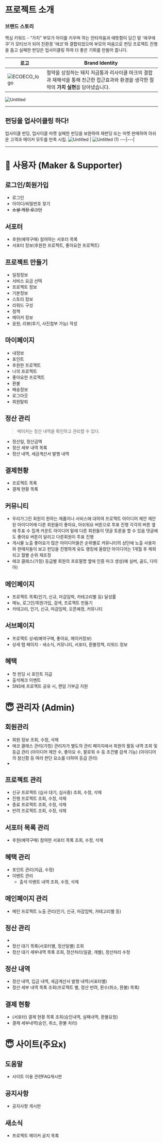 프로젝트 소개
===

### 브랜드 스토리

핵심 키워드 - “가치”
부모가 아이를 키우며 하는 안타까움과 애뜻함이 담긴 말 '에쿠에쿠'가 모티브가 되어 친환경 '에코'와 결합되었으며 부모의 마음으로 펀딩 프로젝트 진행을 돕고 실패한 펀딩은 업사이클링 하여 더 좋은 기회를 만들어 줍니다.

|로고|**Brand Identity**|
|------|---|
|![ECOECO_logo](https://github.com/user-attachments/assets/cb6252d4-9b0a-456a-afd2-8a5142bb3e0e)|절약을 상징하는 돼지 저금통과 리사이클 마크의 결합과 재해석을 통해 친근한 접근효과와 환경을 생각한 절약의 **가치 실현**을 담아냈습니다.|

![Untitled](https://github.com/user-attachments/assets/ce7465c8-01c8-4c24-adbb-404267e475e1)

---
## 펀딩을 업사이클링 하다!
업사이클 펀딩, 업사이클 마켓
실패한 펀딩을 보완하여 재펀딩 또는 마켓 판매하여 아쉬운 고객과 메이커 모두를 만족 시킴.
![Untitled](https://github.com/user-attachments/assets/3228839d-d904-4630-b901-e96fd8bbc633) | ![Untitled (1)](https://github.com/user-attachments/assets/a4ff688b-aabb-498a-9b04-2220d0b51315)
---|---|

---

# 🥰 사용자 (Maker & Supporter)

## 로그인/회원가입

- 로그인
- 아이디/비밀번호 찾기
- ~~소셜 계정 로그인~~

## 서포터

- 후원(예약구매) 참여하는 서포터 목록
- 서포터 정보(후원한 프로젝트, 좋아요한 프로젝트)

## 프로젝트 만들기

- 일정정보
- 서비스 요금 선택
- 프로젝트 정보
- 기본정보
- 스토리 정보
- 리워드 구성
- 정책
- 메이커 정보
- 응원,  리뷰(후기, 사진첨부 가능) 작성

## 마이페이지

- 내정보
- 포인트
- 후원한 프로젝트
- 나의 프로젝트
- 좋아요한 프로젝트
- 환불
- 배송정보
- 로그아웃
- 회원탈퇴

## 정산 관리

> 메이커는 정산 내역을 확인하고 관리할 수 있다.
> 
- 정산일, 정산금액
- 정산 세부 내역 목록
- 정산 내역, 세금계산서 발행 내역

## 결제현황

- 프로젝트 목록
- 결제 현황 목록

## 커뮤니티

- 우리가그린
회원이 원하는 제품이나 서비스에 대하여 프로젝트 아이디어 제안
제안된 아이디어에 다른 회원들이 좋아요, 아쉬워요 버튼으로 투표 진행
각각의 버튼 옆에 투표 수 집계 카운트
아이디어 밑에 다른 회원들이 댓글 토론을 할 수 있음
댓글에도 좋아요 버튼이 달리고 다른회원이 투표 진행
- 게시물 노출
좋아요가 많은 아이디어들은 순위별로 커뮤니티의 상단에 노출
사용자와 판매자들이 보고 펀딩을 진행하게 유도
랭킹에 올랐던 아이디어는 1개월 후 제외되고 월별 순위 재조정
- 에코 클래스(가칭)
등급별 회원의 프로필명 옆에 인증 마크 생성(예 실버, 골드, 다이아)

## 메인페이지

- 프로젝트 목록(인기, 신규, 마감임박, 카테고리별 등) 달성률
- 메뉴, 로그인/회원가입, 검색, 프로젝트 만들기
- 카테고리, 인기, 신규, 마감임박, 오픈예정, 커뮤니티

## 서브페이지

- 프로젝트 상세(예약구매, 좋아요, 메이커정보)
- 상세 탭 페이지 - 새소식, 커뮤니티, 서포터, 환불정책, 리워드 정보

## 혜택

- 첫 펀딩 시 포인트 지급
- 출석체크 이벤트
- SNS에 프로젝트 공유 시, 랜덤 기부금 지원

# 😇 관리자 (Admin)

## 회원관리

- 회원 정보 조회, 수정, 삭제
- 에코 클래스 관리(가칭)
관리자가 별도의 관리 페이지에서 회원의 활동 내역 조회 및 등급 관리
(아이디어 제안 수, 좋아요 수, 팔로워 수 등 조건별 검색 기능)
(아이디어의 참신함 등 여러 판단 요소를 더하여 등급 관리)
- 

## 프로젝트 관리

- 신규 프로젝트
(심사 대기, 심사중)
조회, 수정, 삭제
- 진행 프로젝트 조회, 수정, 삭제
- 종료 프로젝트 조회, 수정, 삭제
- 반려 프로젝트 조회, 수정, 삭제

## 서포터 목록 관리

- 후원(예약구매) 참여한 서포터 목록 조회, 수정, 삭제

## 혜택 관리

- 포인트 관리(지급, 수정)
- 이벤트 관리
    - 출석 이벤트 내역 조회, 수정, 삭제

## 메인페이지 관리

- 메인 프로젝트 노출 관리(인기, 신규, 마감임박, 카테고리별 등)

## 정산 관리

- 
- 정산 대기 목록(서포터별, 정산일별) 조회
- 정산 대기 세부내역 목록 조회, 정산처리(일괄, 개별), 정산처리 수정

## 정산 내역

- 정산 내역, 입금 내역, 세금계산서 발행 내역(서포터별)
- 정산 세부 내역 목록 조회(프로젝트 별, 정산 반려, 환수(취소, 환불) 목록)

## 결제 현황

- (서포터) 결제 현황 목록 조회(승인내역, 실패내역, 환불요청)
- 결제 세부내역(승인, 취소, 환불 처리)

# 😇 사이트(주요x)

## 도움말

- 사이트 이용 관련FAQ게시판

## 공지사항

- 공지사항 게시판

## 새소식

- 프로젝트 메이커 공지 목록
